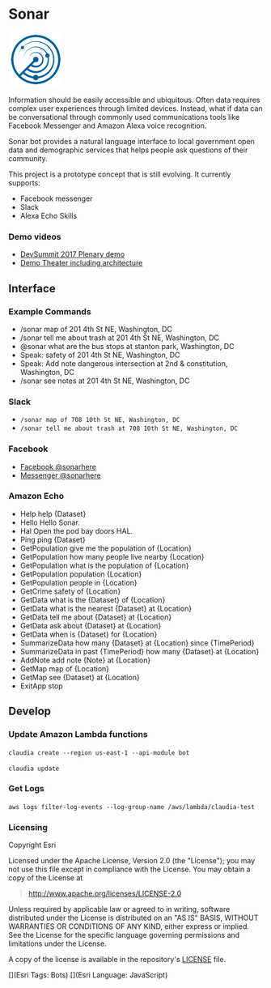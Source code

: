 # Sonar

![sonar logo](./images/sonar_108.png)

Information should be easily accessible and ubiquitous. Often data requires complex user experiences through limited devices. Instead, what if data can be conversational through commonly used communications tools like Facebook Messenger and Amazon Alexa voice recognition.

Sonar bot provides a natural language interface to local government open data and demographic services that helps people ask questions of their community.

This project is a prototype concept that is still evolving. It currently supports:

- Facebook messenger
- Slack
- Alexa Echo Skills

### Demo videos

- [DevSummit 2017 Plenary demo](https://youtu.be/H_cdn2kVB-E?t=4m35s)
- [Demo Theater including architecture](https://youtu.be/1J5y8sJ9aKI)

## Interface

### Example Commands

- /sonar map of 201 4th St NE, Washington, DC
- /sonar tell me about trash at 201 4th St NE, Washington, DC
- @sonar what are the bus stops at stanton park, Washington, DC
- Speak: safety of 201 4th St NE, Washington, DC
- Speak: Add note dangerous intersection at 2nd & constitution, Washington, DC
- /sonar see notes at 201 4th St NE, Washington, DC

### Slack

- `/sonar map of 708 10th St NE, Washington, DC`
- `/sonar tell me about trash at 708 10th St NE, Washington, DC`

### Facebook

- [Facebook @sonarhere](http://fb.me/sonarhere)
- [Messenger @sonarhere](http://m.me/sonarhere)

### Amazon Echo

- Help help {Dataset}
- Hello Hello Sonar.
- Hal Open the pod bay doors HAL.
- Ping ping {Dataset}
- GetPopulation give me the population of {Location}
- GetPopulation how many people live nearby {Location}
- GetPopulation what is the population of {Location}
- GetPopulation population {Location}
- GetPopulation people in {Location}
- GetCrime safety of {Location}
- GetData what is the {Dataset} of {Location}
- GetData what is the nearest {Dataset} at {Location}
- GetData tell me about {Dataset} at {Location}
- GetData ask about {Dataset} at {Location}
- GetData when is {Dataset} for {Location}
- SummarizeData how many {Dataset} at {Location} since {TimePeriod}
- SummarizeData in past {TimePeriod} how many {Dataset} at {Location}
- AddNote add note {Note} at {Location}
- GetMap map of {Location}
- GetMap see {Dataset} at {Location}
- ExitApp stop

## Develop

### Update Amazon Lambda functions

`claudia create --region us-east-1 --api-module bot`

`claudia update`

### Get Logs

`aws logs filter-log-events --log-group-name /aws/lambda/claudia-test`

### Licensing

Copyright Esri

Licensed under the Apache License, Version 2.0 (the "License");
you may not use this file except in compliance with the License.
You may obtain a copy of the License at

> http://www.apache.org/licenses/LICENSE-2.0

Unless required by applicable law or agreed to in writing, software
distributed under the License is distributed on an "AS IS" BASIS,
WITHOUT WARRANTIES OR CONDITIONS OF ANY KIND, either express or implied.
See the License for the specific language governing permissions and
limitations under the License.

A copy of the license is available in the repository's [LICENSE](./LICENSE) file.

[](Esri Tags: Bots)
[](Esri Language: JavaScript)
